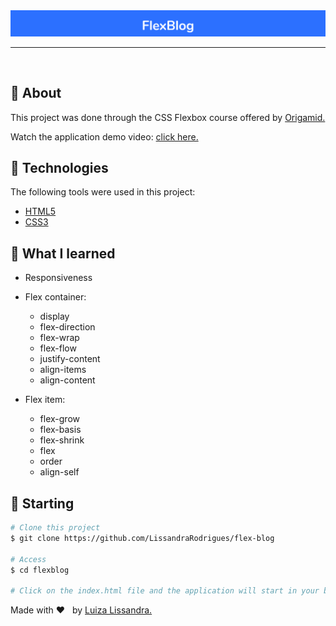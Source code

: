 <div align = "center" id = "top"> 
	
  <img src = "https://github.com/LissandraRodrigues/flex-blog/blob/master/FlexBlog.png" alt = "FlexBlog" />

</div>

<hr> 

<br>

## :dart: About ##

This project was done through the CSS Flexbox course offered by <a href = "https://www.origamid.com/"> Origamid. </a>

Watch the application demo video: <a href = "https://www.youtube.com/watch?v=BmiNXPZ2zgE&feature=youtu.be" target = "_blank"> click here. </a>

## :rocket: Technologies ##

The following tools were used in this project:

- [HTML5](https://developer.mozilla.org/en-US/docs/Web/Guide/HTML/HTML5)
- [CSS3](https://devdocs.io/css/)

## :pencil: What I learned ##

- Responsiveness

- Flex container: 

	- display
	- flex-direction
	- flex-wrap
	- flex-flow
	- justify-content
	- align-items
	- align-content
	
- Flex item:

	- flex-grow
	- flex-basis
	- flex-shrink
	- flex
	- order
	- align-self

## :checkered_flag: Starting ##

```bash
# Clone this project
$ git clone https://github.com/LissandraRodrigues/flex-blog

# Access
$ cd flexblog

# Click on the index.html file and the application will start in your browser.
```

Made with :heart: &nbsp; by <a href = "https://www.linkedin.com/in/luiza-lissandra" target = "_parent"> Luiza Lissandra. </a>
